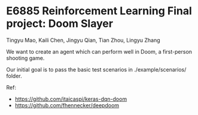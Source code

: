 # E6885 Reinforcement Learning Final project: Doom Slayer
Tingyu Mao, Kaili Chen, Jingyu Qian, Tian Zhou, Lingyu Zhang

We want to create an agent which can perform well in Doom, a first-person shooting game.

Our initial goal is to pass the basic test scenarios in ./example/scenarios/ folder.

Ref:
* https://github.com/itaicaspi/keras-dqn-doom
* https://github.com/fhennecker/deepdoom
